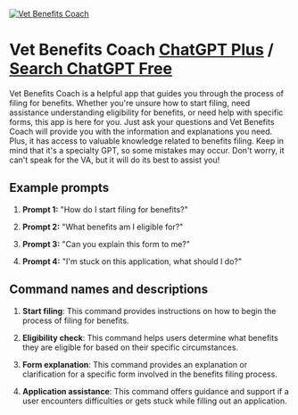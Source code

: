 
[![Vet Benefits Coach](https://files.oaiusercontent.com/file-lmQUlxvFCCIXE5PJQwYF6rFx?se=2123-10-18T02%3A07%3A32Z&sp=r&sv=2021-08-06&sr=b&rscc=max-age%3D31536000%2C%20immutable&rscd=attachment%3B%20filename%3Db27e05a3-6413-41e4-8296-6c329eaa7a50.png&sig=hV7OVlS9/N5raJ%2BdMfAUS/ap%2BczYsVN3BRkPLXkZKho%3D)](https://chat.openai.com/g/g-pMFttH6En-vet-benefits-coach)

# Vet Benefits Coach [ChatGPT Plus](https://chat.openai.com/g/g-pMFttH6En-vet-benefits-coach) / [Search ChatGPT Free](https://gptcall.net/index.html#/?search=Vet%20Benefits%20Coach)

Vet Benefits Coach is a helpful app that guides you through the process of filing for benefits. Whether you're unsure how to start filing, need assistance understanding eligibility for benefits, or need help with specific forms, this app is here for you. Just ask your questions and Vet Benefits Coach will provide you with the information and explanations you need. Plus, it has access to valuable knowledge related to benefits filing. Keep in mind that it's a specialty GPT, so some mistakes may occur. Don't worry, it can't speak for the VA, but it will do its best to assist you!

## Example prompts

1. **Prompt 1:** "How do I start filing for benefits?"

2. **Prompt 2:** "What benefits am I eligible for?"

3. **Prompt 3:** "Can you explain this form to me?"

4. **Prompt 4:** "I'm stuck on this application, what should I do?"

## Command names and descriptions

1. **Start filing**: This command provides instructions on how to begin the process of filing for benefits.

2. **Eligibility check**: This command helps users determine what benefits they are eligible for based on their specific circumstances.

3. **Form explanation**: This command provides an explanation or clarification for a specific form involved in the benefits filing process.

4. **Application assistance**: This command offers guidance and support if a user encounters difficulties or gets stuck while filling out an application.


